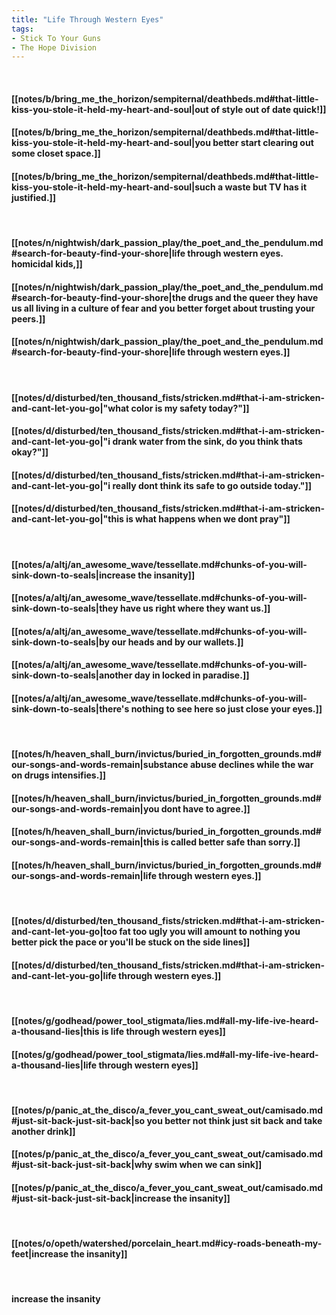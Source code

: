 ```yaml
---
title: "Life Through Western Eyes"
tags:
- Stick To Your Guns
- The Hope Division
---
```

&nbsp;
#### [[notes/b/bring_me_the_horizon/sempiternal/deathbeds.md#that-little-kiss-you-stole-it-held-my-heart-and-soul|out of style out of date quick!]]
#### [[notes/b/bring_me_the_horizon/sempiternal/deathbeds.md#that-little-kiss-you-stole-it-held-my-heart-and-soul|you better start clearing out some closet space.]]
#### [[notes/b/bring_me_the_horizon/sempiternal/deathbeds.md#that-little-kiss-you-stole-it-held-my-heart-and-soul|such a waste but TV has it justified.]]
&nbsp;
#### [[notes/n/nightwish/dark_passion_play/the_poet_and_the_pendulum.md#search-for-beauty-find-your-shore|life through western eyes. homicidal kids,]]
#### [[notes/n/nightwish/dark_passion_play/the_poet_and_the_pendulum.md#search-for-beauty-find-your-shore|the drugs and the queer they have us all living in a culture of fear and you better forget about trusting your peers.]]
#### [[notes/n/nightwish/dark_passion_play/the_poet_and_the_pendulum.md#search-for-beauty-find-your-shore|life through western eyes.]]
&nbsp;
#### [[notes/d/disturbed/ten_thousand_fists/stricken.md#that-i-am-stricken-and-cant-let-you-go|"what color is my safety today?"]]
#### [[notes/d/disturbed/ten_thousand_fists/stricken.md#that-i-am-stricken-and-cant-let-you-go|"i drank water from the sink, do you think thats okay?"]]
#### [[notes/d/disturbed/ten_thousand_fists/stricken.md#that-i-am-stricken-and-cant-let-you-go|"i really dont think its safe to go outside today."]]
#### [[notes/d/disturbed/ten_thousand_fists/stricken.md#that-i-am-stricken-and-cant-let-you-go|"this is what happens when we dont pray"]]
&nbsp;
#### [[notes/a/altj/an_awesome_wave/tessellate.md#chunks-of-you-will-sink-down-to-seals|increase the insanity]]
#### [[notes/a/altj/an_awesome_wave/tessellate.md#chunks-of-you-will-sink-down-to-seals|they have us right where they want us.]]
#### [[notes/a/altj/an_awesome_wave/tessellate.md#chunks-of-you-will-sink-down-to-seals|by our heads and by our wallets.]]
#### [[notes/a/altj/an_awesome_wave/tessellate.md#chunks-of-you-will-sink-down-to-seals|another day in locked in paradise.]]
#### [[notes/a/altj/an_awesome_wave/tessellate.md#chunks-of-you-will-sink-down-to-seals|there's nothing to see here so just close your eyes.]]
&nbsp;
#### [[notes/h/heaven_shall_burn/invictus/buried_in_forgotten_grounds.md#our-songs-and-words-remain|substance abuse declines while the war on drugs intensifies.]]
#### [[notes/h/heaven_shall_burn/invictus/buried_in_forgotten_grounds.md#our-songs-and-words-remain|you dont have to agree.]]
#### [[notes/h/heaven_shall_burn/invictus/buried_in_forgotten_grounds.md#our-songs-and-words-remain|this is called better safe than sorry.]]
#### [[notes/h/heaven_shall_burn/invictus/buried_in_forgotten_grounds.md#our-songs-and-words-remain|life through western eyes.]]
&nbsp;
#### [[notes/d/disturbed/ten_thousand_fists/stricken.md#that-i-am-stricken-and-cant-let-you-go|too fat too ugly you will amount to nothing you better pick the pace or you'll be stuck on the side lines]]
#### [[notes/d/disturbed/ten_thousand_fists/stricken.md#that-i-am-stricken-and-cant-let-you-go|life through western eyes.]]
&nbsp;
#### [[notes/g/godhead/power_tool_stigmata/lies.md#all-my-life-ive-heard-a-thousand-lies|this is life through western eyes]]
#### [[notes/g/godhead/power_tool_stigmata/lies.md#all-my-life-ive-heard-a-thousand-lies|life through western eyes]]
&nbsp;
#### [[notes/p/panic_at_the_disco/a_fever_you_cant_sweat_out/camisado.md#just-sit-back-just-sit-back|so you better not think just sit back and take another drink]]
#### [[notes/p/panic_at_the_disco/a_fever_you_cant_sweat_out/camisado.md#just-sit-back-just-sit-back|why swim when we can sink]]
#### [[notes/p/panic_at_the_disco/a_fever_you_cant_sweat_out/camisado.md#just-sit-back-just-sit-back|increase the insanity]]
&nbsp;
#### [[notes/o/opeth/watershed/porcelain_heart.md#icy-roads-beneath-my-feet|increase the insanity]]
&nbsp;
#### increase the insanity
